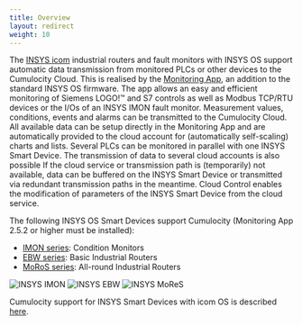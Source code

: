 ```yaml
---
title: Overview
layout: redirect
weight: 10
---
```

The [INSYS icom](http://www.insys-icom.com/) industrial routers and fault monitors with INSYS OS support automatic data transmission from monitored PLCs or other devices to the Cumulocity Cloud. This is realised by the [Monitoring App](http://www.insys-icom.com/monitoring-app), an addition to the standard INSYS OS firmware. The app allows an easy and efficient monitoring of Siemens LOGO!™ and S7 controls as well as Modbus TCP/RTU devices or the I/Os of an INSYS IMON fault monitor. Measurement values, conditions, events and alarms can be transmitted to the Cumulocity Cloud. All available data can be setup directly in the Monitoring App and are automatically provided to the cloud account for (automatically self-scaling) charts and lists. Several PLCs can be monitored in parallel with one INSYS Smart Device. The transmission of data to several cloud accounts is also possible If the cloud service or transmission path is (temporarily) not available, data can be buffered on the INSYS Smart Device or transmitted via redundant transmission paths in the meantime. Cloud Control enables the modification of parameters of the INSYS Smart Device from the cloud service.

The following INSYS OS Smart Devices support Cumulocity (Monitoring App 2.5.2 or higher must be installed):

* [IMON series](http://insys-icom.com/IMON): Condition Monitors
* [EBW series](http://insys-icom.com/EBW): Basic Industrial Routers
* [MoRoS series](http://insys-icom.com/MoRoS): All-round Industrial Routers

<img src="/images/devices/insys/insys-imon.png" alt="INSYS IMON" style="display: inline;max-width: 25%">
<img src="/images/devices/insys/insys-ebw.png" alt="INSYS EBW" style="display: inline;max-width: 25%">
<img src="/images/devices/insys/insys-mores.png" alt="INSYS MoReS" style="display: inline;max-width: 25%">

Cumulocity support for INSYS Smart Devices with icom OS is described [here](/images/devices/icom).